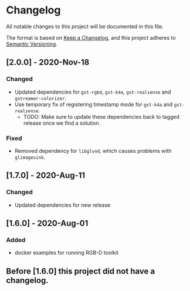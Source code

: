 # Changelog

All notable changes to this project will be documented in this file.

The format is based on [Keep a Changelog](https://keepachangelog.com/en/1.0.0/),
and this project adheres to [Semantic Versioning](https://semver.org/spec/v2.0.0.html).

## [2.0.0] - 2020-Nov-18

### Changed

- Updated dependencies for `gst-rgbd`, `gst-k4a`, `gst-realsense` and `gstreamer-colorizer`.
- Use temporary fix of registering timestamp mode for `gst-k4a` and `gst-realsense`.
  - TODO: Make sure to update these dependencies back to tagged release once we find a solution.

### Fixed

- Removed dependency for `libglvnd`, which causes problems with `glimagesink`.

## [1.7.0] - 2020-Aug-11

### Changed

- Updated dependencies for new release

## [1.6.0] - 2020-Aug-01

### Added

- docker examples for running RGB-D toolkit

## Before [1.6.0] this project did not have a changelog.
